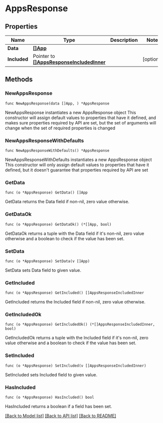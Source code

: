 # AppsResponse

## Properties

Name | Type | Description | Notes
------------ | ------------- | ------------- | -------------
**Data** | [**[]App**](App.md) |  | 
**Included** | Pointer to [**[]AppsResponseIncludedInner**](AppsResponseIncludedInner.md) |  | [optional] 

## Methods

### NewAppsResponse

`func NewAppsResponse(data []App, ) *AppsResponse`

NewAppsResponse instantiates a new AppsResponse object
This constructor will assign default values to properties that have it defined,
and makes sure properties required by API are set, but the set of arguments
will change when the set of required properties is changed

### NewAppsResponseWithDefaults

`func NewAppsResponseWithDefaults() *AppsResponse`

NewAppsResponseWithDefaults instantiates a new AppsResponse object
This constructor will only assign default values to properties that have it defined,
but it doesn't guarantee that properties required by API are set

### GetData

`func (o *AppsResponse) GetData() []App`

GetData returns the Data field if non-nil, zero value otherwise.

### GetDataOk

`func (o *AppsResponse) GetDataOk() (*[]App, bool)`

GetDataOk returns a tuple with the Data field if it's non-nil, zero value otherwise
and a boolean to check if the value has been set.

### SetData

`func (o *AppsResponse) SetData(v []App)`

SetData sets Data field to given value.


### GetIncluded

`func (o *AppsResponse) GetIncluded() []AppsResponseIncludedInner`

GetIncluded returns the Included field if non-nil, zero value otherwise.

### GetIncludedOk

`func (o *AppsResponse) GetIncludedOk() (*[]AppsResponseIncludedInner, bool)`

GetIncludedOk returns a tuple with the Included field if it's non-nil, zero value otherwise
and a boolean to check if the value has been set.

### SetIncluded

`func (o *AppsResponse) SetIncluded(v []AppsResponseIncludedInner)`

SetIncluded sets Included field to given value.

### HasIncluded

`func (o *AppsResponse) HasIncluded() bool`

HasIncluded returns a boolean if a field has been set.


[[Back to Model list]](../README.md#documentation-for-models) [[Back to API list]](../README.md#documentation-for-api-endpoints) [[Back to README]](../README.md)


